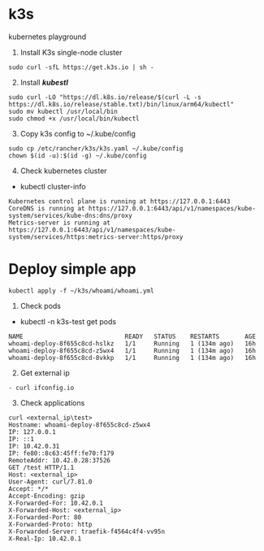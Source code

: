 # k3s
kubernetes playground 


1. Install K3s single-node cluster  
```
sudo curl -sfL https://get.k3s.io | sh -
```
2. Install ***kubestl***
```
sudo curl -LO "https://dl.k8s.io/release/$(curl -L -s https://dl.k8s.io/release/stable.txt)/bin/linux/arm64/kubectl"
sudo mv kubectl /usr/local/bin
sudo chmod +x /usr/local/bin/kubectl
```
3. Copy k3s config to ~/.kube/config

```
sudo cp /etc/rancher/k3s/k3s.yaml ~/.kube/config
chown $(id -u):$(id -g) ~/.kube/config
```
4. Check kubernetes cluster

- kubectl cluster-info
```
Kubernetes control plane is running at https://127.0.0.1:6443
CoreDNS is running at https://127.0.0.1:6443/api/v1/namespaces/kube-system/services/kube-dns:dns/proxy
Metrics-server is running at https://127.0.0.1:6443/api/v1/namespaces/kube-system/services/https:metrics-server:https/proxy
```

# Deploy simple app

```
kubectl apply -f ~/k3s/whoami/whoami.yml
```

1. Check pods 
- kubectl -n k3s-test get pods
```
NAME                            READY   STATUS    RESTARTS       AGE
whoami-deploy-8f655c8cd-hslkz   1/1     Running   1 (134m ago)   16h
whoami-deploy-8f655c8cd-z5wx4   1/1     Running   1 (134m ago)   16h
whoami-deploy-8f655c8cd-8vkkp   1/1     Running   1 (134m ago)   16h
```
2. Get external ip 

```
- curl ifconfig.io
```

3. Check applications 
```
curl <external_ip\test>
Hostname: whoami-deploy-8f655c8cd-z5wx4
IP: 127.0.0.1
IP: ::1
IP: 10.42.0.31
IP: fe80::8c63:45ff:fe70:f179
RemoteAddr: 10.42.0.28:37526
GET /test HTTP/1.1
Host: <external_ip>
User-Agent: curl/7.81.0
Accept: */*
Accept-Encoding: gzip
X-Forwarded-For: 10.42.0.1
X-Forwarded-Host: <external_ip>
X-Forwarded-Port: 80
X-Forwarded-Proto: http
X-Forwarded-Server: traefik-f4564c4f4-vv95n
X-Real-Ip: 10.42.0.1

```